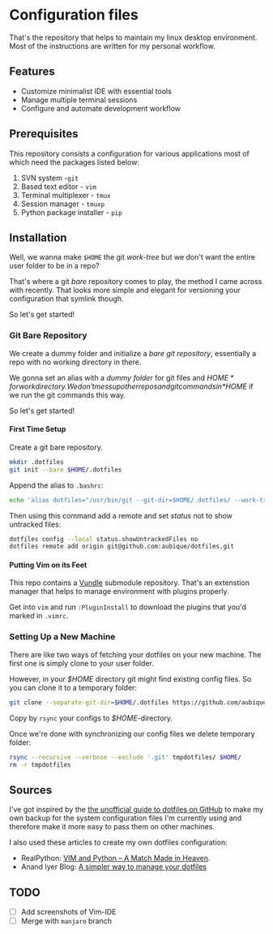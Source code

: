 # Configuration files

That's the repository that helps to maintain my linux desktop environment. Most of the instructions are written for my personal workflow.

## Features

- Customize minimalist IDE with essential tools
- Manage multiple terminal sessions
- Configure and automate development workflow

## Prerequisites

This repository consists a configuration for various applications most of which need the packages listed below:

 1. SVN system -`git`
 2. Based text editor - `vim`
 3. Terminal multiplexer - `tmux`
 4. Session manager - `tmuxp`
 5. Python package installer - `pip`

## Installation

Well, we wanna make `$HOME` the git *work-tree* but we don't want the entire user folder to be in a repo?

That's where a git *bare* repository comes to play, the method I came across with recently. That looks more simple and elegant for versioning your configuration that symlink though.

So let's get started!

### Git Bare Repository

We create a dummy folder and initialize a *bare git repository*, essentially a repo with no working directory in there.

We gonna set an alias with a *dummy folder* for git files and *$HOME* for work directory. We don't mess up other repos and git commands in *$HOME* if we run the git commands this way.

So let's get started!

#### First Time Setup

Create a git bare repository.

```bash
mkdir .dotfiles
git init --bare $HOME/.dotfiles
```
Append the alias to `.bashrc`:

```bash
echo 'alias dotfiles="/usr/bin/git --git-dir=$HOME/.dotfiles/ --work-tree=$HOME"' >> $HOME/.bashrc
```

Then using this command add a remote and set *status* not to show untracked files:

```bash
dotfiles config --local status.showUntrackedFiles no
dotfiles remote add origin git@github.com:aubique/dotfiles.git
```

#### Putting Vim on its Feet

This repo contains a [Vundle](https://github.com/gmarik/Vundle.vim) submodule repository. That's an extenstion manager that helps to manage environment with plugins properly.

Get into `vim` and run `:PluginInstall` to download the plugins that you'd marked in `.vimrc`.

### Setting Up a New Machine

There are like two ways of fetching your dotfiles on your new machine. The first one is simply clone to your user folder.

However, in your *$HOME* directory git might find existing config files. So you can clone it to a temporary folder:

```bash
git clone --separate-git-dir=$HOME/.dotfiles https://github.com/aubique/dotfiles.git tmpdotfiles
```

Copy by `rsync` your configs to *$HOME*-directory.

Once we're done with synchronizing our config files we delete temporary folder:

```bash
rsync --recursive --verbose --exclude '.git' tmpdotfiles/ $HOME/
rm -r tmpdotfiles
```

## Sources

I've got inspired by the [the unofficial guide to dotfiles on GitHub](https://dotfiles.github.io/) to make my own backup for the system configuration files I'm currently using and therefore make it more easy to pass them on other machines.

I also used these articles to create my own dotfiles configuration:

- RealPython: [VIM and Python – A Match Made in Heaven](https://realpython.com/vim-and-python-a-match-made-in-heaven/).
- Anand Iyer Blog: [A simpler way to manage your dotfiles](https://www.anand-iyer.com/blog/2018/a-simpler-way-to-manage-your-dotfiles.html)
## TODO
- [ ] Add screenshots of Vim-IDE
- [ ] Merge with `manjaro` branch
